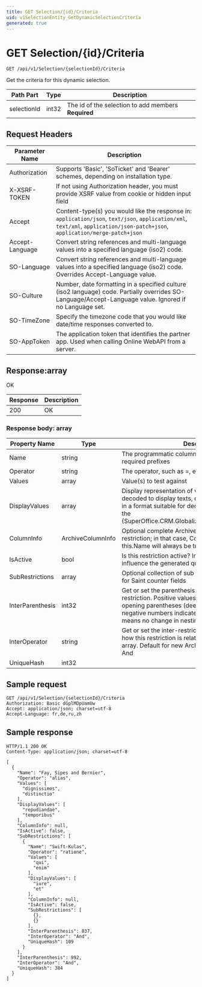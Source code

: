 ```yaml
---
title: GET Selection/{id}/Criteria
uid: v1SelectionEntity_GetDynamicSelectionCriteria
generated: true
---
```


# GET Selection/{id}/Criteria

```http
GET /api/v1/Selection/{selectionId}/Criteria
```

Get the criteria for this dynamic selection.






| Path Part | Type | Description |
|-----------|------|-------------|
| selectionId | int32 | The id of the selection to add members **Required** |



## Request Headers

| Parameter Name | Description |
|----------------|-------------|
| Authorization  | Supports 'Basic', 'SoTicket' and 'Bearer' schemes, depending on installation type. |
| X-XSRF-TOKEN   | If not using Authorization header, you must provide XSRF value from cookie or hidden input field |
| Accept         | Content-type(s) you would like the response in: `application/json`, `text/json`, `application/xml`, `text/xml`, `application/json-patch+json`, `application/merge-patch+json` |
| Accept-Language | Convert string references and multi-language values into a specified language (iso2) code. |
| SO-Language | Convert string references and multi-language values into a specified language (iso2) code. Overrides Accept-Language value. |
| SO-Culture | Number, date formatting in a specified culture (iso2 language) code. Partially overrides SO-Language/Accept-Language value. Ignored if no Language set. |
| SO-TimeZone | Specify the timezone code that you would like date/time responses converted to. |
| SO-AppToken | The application token that identifies the partner app. Used when calling Online WebAPI from a server. |


## Response:array

OK

| Response | Description |
|----------------|-------------|
| 200 | OK |

### Response body: array

| Property Name | Type |  Description |
|----------------|------|--------------|
| Name | string | The programmatic column name, including any required prefixes |
| Operator | string | The operator, such as =, etc |
| Values | array | Value(s) to test against |
| DisplayValues | array | Display representation of value(s) - list ID's are decoded to display texts, other values are represented in a format suitable for decoding and display through the {SuperOffice.CRM.Globalization.CultureDataFormatter}. |
| ColumnInfo | ArchiveColumnInfo | Optional complete ArchiveColumnInfo for this restriction; in that case, ColumnInfo.Name == this.Name will always be true |
| IsActive | bool | Is this restriction active?  Inactive restrictions will not influence the generated query |
| SubRestrictions | array | Optional collection of sub criteria, usually null but set for Saint counter fields |
| InterParenthesis | int32 | Get or set the parenthesis (if any) associated with this restriction. Positive values indicate a number of opening parentheses (deepening nesting level), while negative numbers indicate closing parentheses. Zero means no change in nesting level (no parentheses). |
| InterOperator | string | Get or set the inter-restriction operator that describes how this restriction is related to the next one in an array. Default for new ArchiveRestrictionInfo objects is And |
| UniqueHash | int32 |  |

## Sample request

```http!
GET /api/v1/Selection/{selectionId}/Criteria
Authorization: Basic dGplMDpUamUw
Accept: application/json; charset=utf-8
Accept-Language: fr,de,ru,zh
```

## Sample response

```http_
HTTP/1.1 200 OK
Content-Type: application/json; charset=utf-8

[
  {
    "Name": "Fay, Sipes and Bernier",
    "Operator": "alias",
    "Values": [
      "dignissimos",
      "distinctio"
    ],
    "DisplayValues": [
      "repudiandae",
      "temporibus"
    ],
    "ColumnInfo": null,
    "IsActive": false,
    "SubRestrictions": [
      {
        "Name": "Swift-Kulas",
        "Operator": "ratione",
        "Values": [
          "qui",
          "enim"
        ],
        "DisplayValues": [
          "iure",
          "et"
        ],
        "ColumnInfo": null,
        "IsActive": false,
        "SubRestrictions": [
          {},
          {}
        ],
        "InterParenthesis": 837,
        "InterOperator": "And",
        "UniqueHash": 109
      }
    ],
    "InterParenthesis": 992,
    "InterOperator": "And",
    "UniqueHash": 384
  }
]
```